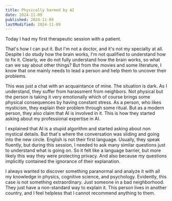 ```yaml
---
title: Physically harmed by AI
date: 2024-11-09
published: 2024-11-09
lastModified: 2024-11-09
---
```

Today I had my first therapeutic session with a patient.

That's how I can put it. But I'm not a doctor, and it's not my specialty at all. Despite I do study how the brain works, I'm not qualified to understand how to fix it. Clearly, we do not fully understand how the brain works, so what can we say about other things? But from the movies and some literature, I know that one mainly needs to lead a person and help them to uncover their problems.

This was just a chat with an acquaintance of mine. The situation is dark. As I understand, they suffer from harassment from neighbors. Not physical but the person is taking it very emotionally which of course brings some physical consequences by having constant stress. As a person, who likes mysticism, they explain their problem through some ritual. But as a modern person, they also claim that AI is involved in it. This is how they started asking about my professional expertise in AI.

I explained that AI is a stupid algorithm and started asking about non mystical details. But that's where the conversation was sliding and going into the new circle. English is not their first language. Usually, they speak fluently, but during this session, I needed to ask many similar questions just to understand what is going on. So it felt like a language barrier, but more likely this way they were protecting privacy. And also because my questions implicitly contained the ignorance of their explanation.

I always wanted to discover something paranormal and analyze it with all my knowledge in physics, cognitive science, and psychology. Evidently, this case is not something extraordinary. Just someone in a bad neighborhood. They just have a non-standard way to explain it. This person lives in another country, and I feel helpless that I cannot recommend anything to them.